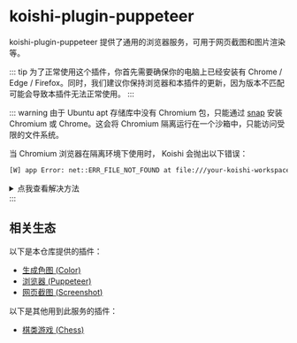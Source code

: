 # koishi-plugin-puppeteer

koishi-plugin-puppeteer 提供了通用的浏览器服务，可用于网页截图和图片渲染等。

::: tip
为了正常使用这个插件，你首先需要确保你的电脑上已经安装有 Chrome / Edge / Firefox。同时，我们建议你保持浏览器和本插件的更新，因为版本不匹配可能会导致本插件无法正常使用。
:::

::: warning
由于 Ubuntu apt 存储库中没有 Chromium 包，只能通过 [snap](https://snapcraft.io/) 安装 Chromium 或 Chrome。这会将 Chromium 隔离运行在一个沙箱中，只能访问受限的文件系统。

当 Chromium 浏览器在隔离环境下使用时， Koishi 会抛出以下错误：
```bash
[W] app Error: net::ERR_FILE_NOT_FOUND at file:///your-koishi-workspace-path/node_modules/koishi-plugin-puppeteer/index.html
```

<details>
  <summary>点我查看解决方法</summary>

可以选择下列方法**之一**解决：
- 使用其他 Linux 发行版
- 不使用 `Software Updater`
- 使用传统 `deb` 包进行安装
    ```bash
    > curl -o https://dl.google.com/linux/direct/google-chrome-stable_current_amd64.deb chrome.deb
    > dpkg chrome.deb
    ```
- 将你想使用的文件夹添加到 `snap` 应用程序访问列表中
    ```bash
    sudo snap connect <snap app name>:your-koishi-workspace-path
    ```
- 移动到 `snap` 允许访问的文件夹或挂载点中（具体允许文件夹或挂载点请查询 snap 级别）
  - `/home/$USER`: 用户家目录
  - `/media`: 可移动媒体设备的挂载点
  - ~~`/mnt`: 临时挂载点~~
  - ~~`/tmp`: 临时文件夹~~

</details>
:::

## 相关生态

以下是本仓库提供的插件：

- [生成色图 (Color)](./plugins/color.md)
- [浏览器 (Puppeteer)](./plugins/puppeteer.md)
- [网页截图 (Screenshot)](./plugins/screenshot.md)

以下是其他用到此服务的插件：

- [棋类游戏 (Chess)](https://chess.koishi.chat)
